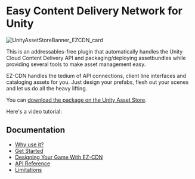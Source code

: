 # Easy Content Delivery Network for Unity

![UnityAssetStoreBanner_EZCDN_card](https://github.com/SplenSoft/ezcdn-public/assets/4369778/4dd1520c-a52b-46be-8b42-5cb4d536d778)

This is an addressables-free plugin that automatically handles the Unity Cloud Content Delivery API and packaging/deploying assetbundles while providing several tools to make asset management easy.

EZ-CDN handles the tedium of API connections, client line interfaces and cataloging assets for you. Just design your prefabs, flesh out your scenes and let us do all the heavy lifting.

You can [download the package on the Unity Asset Store](https://u3d.as/3eTj).

Here's a video tutorial: 

## Documentation
* [Why use it?](https://github.com/SplenSoft/ezcdn-public/wiki/Why-use-EZ%E2%80%90CDN%3F)
* [Get Started](https://github.com/SplenSoft/ezcdn-public/wiki/Getting-Started)
* [Designing Your Game With EZ-CDN](https://github.com/SplenSoft/ezcdn-public/wiki/Designing-with-EZ%E2%80%90CDN)
* [API Reference](https://splensoft.com/ezcdn/api-ref/)
* [Limitations](https://github.com/SplenSoft/ezcdn-public/wiki/Limitations)
